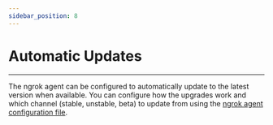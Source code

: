 ```yaml
---
sidebar_position: 8
---
```


# Automatic Updates
--------------------

The ngrok agent can be configured to automatically update to the latest version when available. You can configure how the upgrades work and which channel (stable, unstable, beta) to update from using the [ngrok agent configuration file](/ngrok-agent/config#config-update).
